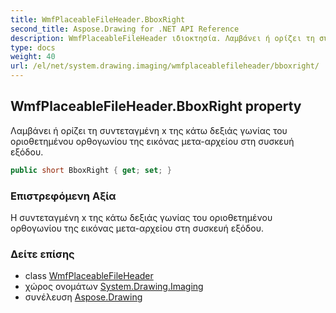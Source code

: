 ```yaml
---
title: WmfPlaceableFileHeader.BboxRight
second_title: Aspose.Drawing for .NET API Reference
description: WmfPlaceableFileHeader ιδιοκτησία. Λαμβάνει ή ορίζει τη συντεταγμένη x της κάτω δεξιάς γωνίας του οριοθετημένου ορθογωνίου της εικόνας μετααρχείου στη συσκευή εξόδου.
type: docs
weight: 40
url: /el/net/system.drawing.imaging/wmfplaceablefileheader/bboxright/
---
```

## WmfPlaceableFileHeader.BboxRight property

Λαμβάνει ή ορίζει τη συντεταγμένη x της κάτω δεξιάς γωνίας του οριοθετημένου ορθογωνίου της εικόνας μετα-αρχείου στη συσκευή εξόδου.

```csharp
public short BboxRight { get; set; }
```

### Επιστρεφόμενη Αξία

Η συντεταγμένη x της κάτω δεξιάς γωνίας του οριοθετημένου ορθογωνίου της εικόνας μετα-αρχείου στη συσκευή εξόδου.

### Δείτε επίσης

* class [WmfPlaceableFileHeader](../)
* χώρος ονομάτων [System.Drawing.Imaging](../../wmfplaceablefileheader/)
* συνέλευση [Aspose.Drawing](../../../)


